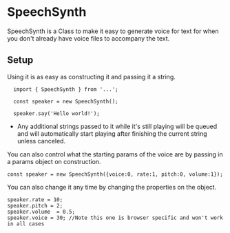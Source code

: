 # SpeechSynth

SpeechSynth is a Class to make it easy to generate voice for text for when you don't already have voice files to accompany the text.


## Setup
Using it is as easy as constructing it and passing it a string.

```
  import { SpeechSynth } from '...';

  const speaker = new SpeechSynth();

  speaker.say('Hello world!');
```

- Any additional strings passed to it while it's still playing will be queued and will automatically start playing after finishing the current string unless canceled.



You can also control what the starting params of the voice are by passing in a params object on construction.

```
const speaker = new SpeechSynth({voice:0, rate:1, pitch:0, volume:1});
```

You can also change it any time by changing the properties on the object.

```
speaker.rate = 10;
speaker.pitch = 2;
speaker.volume  = 0.5;
speaker.voice = 30; //Note this one is browser specific and won't work in all cases
```